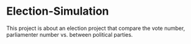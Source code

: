 # Election-Simulation
This project is about an election project that compare the vote number, parliamenter number vs. between political parties.
